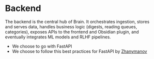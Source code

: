 # Backend

The backend is the central hub of Brain. It orchestrates ingestion, stores and serves data, handles business logic (digests, reading queues, categories), exposes APIs to the frontend and Obsidian plugin, and eventually integrates ML models and RLHF pipelines.

- We choose to go with FastAPI
- We choose to follow this best practices for FastAPI by [Zhanymanov](https://github.com/zhanymkanov/fastapi-best-practices?tab=readme-ov-file#project-structure)

